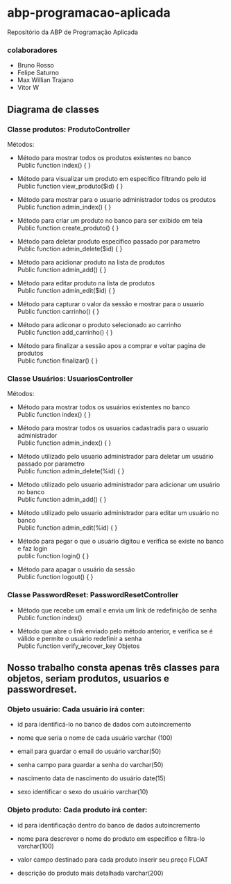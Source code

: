 # abp-programacao-aplicada
Repositório da ABP de Programação Aplicada

### colaboradores
- Bruno Rosso
- Felipe Saturno
- Max Willian Trajano
- Vitor W


## Diagrama de classes

### Classe produtos: ProdutoController 
Métodos:

- Método para mostrar todos os produtos existentes no banco  
Public function index() {
}

- Método para visualizar um produto em específico filtrando pelo id  
Public function view_produto($id) {
}

- Método para mostrar para o usuario administrador todos os produtos  
Public function admin_index() {
}

- Método para criar um produto no banco para ser exibido em tela  
Public function create_produto() {
}

- Método para deletar produto especifico passado por parametro  
Public function admin_delete($id) {
}

- Método para acidionar produto na lista de produtos  
Public function admin_add() {
}

- Método para editar produto na lista de produtos  
Public function admin_edit($id) {
}

- Método para capturar o valor da sessão e mostrar para o usuario  
Public function carrinho() {
}

- Método para adiconar o produto selecionado ao carrinho  
Public function add_carrinho() {
}

- Método para finalizar a sessão apos a comprar e voltar pagina de produtos  
Public function finalizar() {
}

### Classe Usuários: UsuariosController
Métodos:

- Método para mostrar todos os usuários existentes no banco  
Public function index() {
}

- Método para mostrar todos os usuarios cadastradis para o usuario administrador  
Public function admin_index() { 
}

- Método utilizado pelo usuario administrador para deletar um usuário passado por parametro   
Public function admin_delete(%id) {
}

- Método  utilizado pelo usuario administrador para adicionar um usuário no banco  
Public function admin_add() {
}

- Método  utilizado pelo usuario administrador para editar um usuário no banco  
Public function admin_edit(%id) {
}

- Método para pegar o que o usuário digitou e verifica se existe no banco e faz login  
public function login() {
}

- Método para apagar o usuário da sessão  
Public function logout() {
}


### Classe PasswordReset: PasswordResetController

- Método que recebe um email e envia um link de redefinição de senha  
Public function index()

- Método que abre o link enviado pelo método anterior, e verifica se é válido e permite o usuário redefinir a senha  
Public function verify_recover_key
Objetos  


## Nosso trabalho consta apenas três classes para objetos, seriam produtos, usuarios e passwordreset.  

### Objeto usuário: Cada usuário irá conter:

- id para identificá-lo no banco de dados com autoincremento  

- nome que seria o nome de cada usuário varchar (100)  

- email para guardar o email do usuário varchar(50)  

- senha campo para guardar a senha do varchar(50)  

- nascimento data de nascimento do usuário date(15)  

- sexo identificar o sexo do usuário varchar(10)  

### Objeto produto: Cada produto irá conter:

- id para identificação dentro do banco de dados autoincremento  

- nome para descrever o nome do produto em especifico e filtra-lo varchar(100)  

- valor campo destinado para cada produto inserir seu preço FLOAT  

- descrição do produto mais detalhada varchar(200)  



